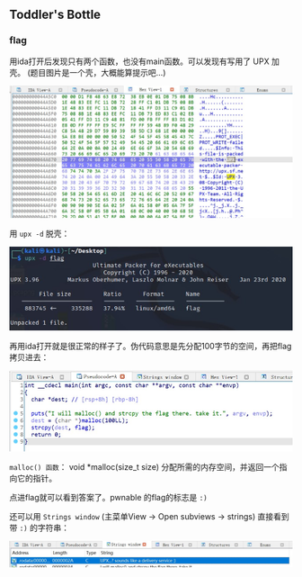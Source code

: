 ## Toddler's Bottle
### flag

用ida打开后发现只有两个函数，也没有main函数。可以发现有写用了 UPX 加壳。 (题目图片是一个壳，大概能算提示吧...)<p> ![UPX](https://github.com/ormosiaL/pwnable_writeup/blob/main/img/flag_upx.jpg)<p> 用 `upx -d` 脱壳：<p> ![UPX](https://github.com/ormosiaL/pwnable_writeup/blob/main/img/flag_unpack.jpg)<p> 
再用ida打开就是很正常的样子了。伪代码意思是先分配100字节的空间，再把flag拷贝进去：<p> ![pseudo](https://github.com/ormosiaL/pwnable_writeup/blob/main/img/flag_pseudo.jpg) <p> 

`malloc() 函数`： void *malloc(size_t size) 分配所需的内存空间，并返回一个指向它的指针。<p>
点进flag就可以看到答案了。pwnable 的flag的标志是  `:)` <p>

还可以用 `Strings window` (主菜单View -> Open subviews -> strings) 直接看到带 `:)` 的字符串：<p> ![window](https://github.com/ormosiaL/pwnable_writeup/blob/main/img/flag_stringswindow.jpg) <p> 

